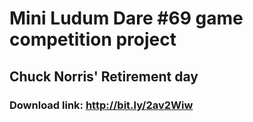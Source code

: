 # Mini Ludum Dare #69 game competition project
## Chuck Norris' Retirement day
### Download link: http://bit.ly/2av2Wiw
